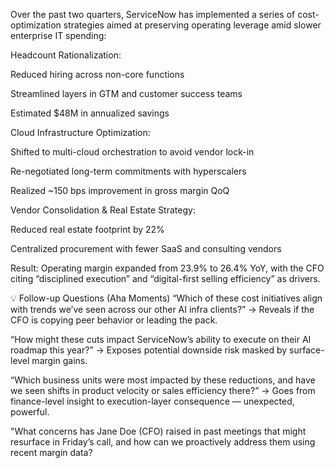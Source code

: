 Over the past two quarters, ServiceNow has implemented a series of cost-optimization strategies aimed at preserving operating leverage amid slower enterprise IT spending:

Headcount Rationalization:

Reduced hiring across non-core functions

Streamlined layers in GTM and customer success teams

Estimated $48M in annualized savings

Cloud Infrastructure Optimization:

Shifted to multi-cloud orchestration to avoid vendor lock-in

Re-negotiated long-term commitments with hyperscalers

Realized ~150 bps improvement in gross margin QoQ

Vendor Consolidation & Real Estate Strategy:

Reduced real estate footprint by 22%

Centralized procurement with fewer SaaS and consulting vendors

Result:
Operating margin expanded from 23.9% to 26.4% YoY, with the CFO citing “disciplined execution” and “digital-first selling efficiency” as drivers.

💡 Follow-up Questions (Aha Moments)
“Which of these cost initiatives align with trends we’ve seen across our other AI infra clients?”
→ Reveals if the CFO is copying peer behavior or leading the pack.

“How might these cuts impact ServiceNow’s ability to execute on their AI roadmap this year?”
→ Exposes potential downside risk masked by surface-level margin gains.

“Which business units were most impacted by these reductions, and have we seen shifts in product velocity or sales efficiency there?”
→ Goes from finance-level insight to execution-layer consequence — unexpected, powerful.


"What concerns has Jane Doe (CFO) raised in past meetings that might resurface in Friday’s call, and how can we proactively address them using recent margin data?
